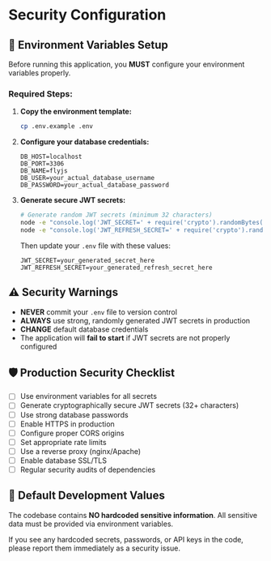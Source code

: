 # Security Configuration

## 🔐 Environment Variables Setup

Before running this application, you **MUST** configure your environment variables properly.

### Required Steps:

1. **Copy the environment template:**
   ```bash
   cp .env.example .env
   ```

2. **Configure your database credentials:**
   ```env
   DB_HOST=localhost
   DB_PORT=3306
   DB_NAME=flyjs
   DB_USER=your_actual_database_username
   DB_PASSWORD=your_actual_database_password
   ```

3. **Generate secure JWT secrets:**
   ```bash
   # Generate random JWT secrets (minimum 32 characters)
   node -e "console.log('JWT_SECRET=' + require('crypto').randomBytes(32).toString('hex'))"
   node -e "console.log('JWT_REFRESH_SECRET=' + require('crypto').randomBytes(32).toString('hex'))"
   ```

   Then update your `.env` file with these values:
   ```env
   JWT_SECRET=your_generated_secret_here
   JWT_REFRESH_SECRET=your_generated_refresh_secret_here
   ```

## ⚠️ Security Warnings

- **NEVER** commit your `.env` file to version control
- **ALWAYS** use strong, randomly generated JWT secrets in production
- **CHANGE** default database credentials
- The application will **fail to start** if JWT secrets are not properly configured

## 🛡️ Production Security Checklist

- [ ] Use environment variables for all secrets
- [ ] Generate cryptographically secure JWT secrets (32+ characters)
- [ ] Use strong database passwords
- [ ] Enable HTTPS in production
- [ ] Configure proper CORS origins
- [ ] Set appropriate rate limits
- [ ] Use a reverse proxy (nginx/Apache)
- [ ] Enable database SSL/TLS
- [ ] Regular security audits of dependencies

## 🚨 Default Development Values

The codebase contains **NO hardcoded sensitive information**. All sensitive data must be provided via environment variables.

If you see any hardcoded secrets, passwords, or API keys in the code, please report them immediately as a security issue.
